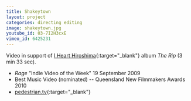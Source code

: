 ```yaml
---
title: Shakeytown
layout: project
categories: directing editing
image: shakeytown.jpg
youtube_id: 03-7I2H3cxE
vimeo_id: 6425231
---
```


Video in support of [I Heart Hiroshima][ihh]{:target="_blank"} album _The Rip_
(3 min 33 sec).

- _Rage_ "Indie Video of the Week" 19 September 2009
- Best Music Video (nominated) -- Queensland New Filmmakers Awards 2010
- [pedestrian.tv](http://www.pedestrian.tv/news/pop-culture/new-i-heart-hiroshima-video---shakeytown-/3144.htm){:target="_blank"}

[ihh]: http://www.ihearthiroshima.com
